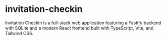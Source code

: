# invitation-checkin
Invitation CheckIn is a full-stack web application featuring a Fastify backend with SQLite and a modern React frontend built with TypeScript, Vite, and Tailwind CSS.
